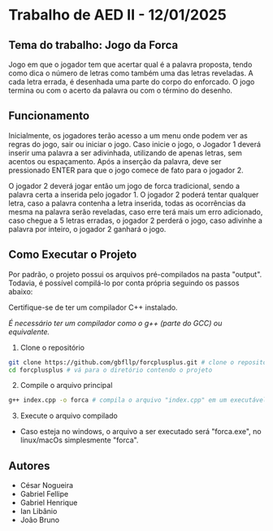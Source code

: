 # Trabalho de AED II - 12/01/2025

## Tema do trabalho: Jogo da Forca

Jogo em que o jogador tem que acertar qual é a palavra proposta, tendo como dica
o número de letras como também uma das letras reveladas. A cada letra errada, é
desenhada uma parte do corpo do enforcado. O jogo termina ou com o acerto da
palavra ou com o término do desenho.

## Funcionamento

Inicialmente, os jogadores terão acesso a um menu onde podem ver as regras do jogo, sair ou iniciar o jogo.
Caso inicie o jogo, o Jogador 1 deverá inserir uma palavra a ser adivinhada, utilizando de apenas letras, sem acentos ou espaçamento.
Após a inserção da palavra, deve ser pressionado ENTER para que o jogo comece de fato para o jogador 2.

O jogador 2 deverá jogar então um jogo de forca tradicional, sendo a palavra certa a inserida pelo jogador 1.
O jogador 2 poderá tentar qualquer letra, caso a palavra contenha a letra inserida, todas as ocorrências da mesma na palavra serão reveladas, 
caso erre terá mais um erro adicionado, caso chegue a 5 letras erradas, o jogador 2 perderá o jogo, caso adivinhe a palavra por inteiro, o jogador 2 ganhará o jogo.

## Como Executar o Projeto

Por padrão, o projeto possui os arquivos pré-compilados na pasta "output". Todavia, é possível compilá-lo por conta própria seguindo os passos abaixo:

Certifique-se de ter um compilador C++ instalado.

*É necessário ter um compilador como o g++ (parte do GCC) ou equivalente.*

1. Clone o repositório

```bash
git clone https://github.com/gbfllp/forcplusplus.git # clone o repositório usando o git
cd forcplusplus # vá para o diretório contendo o projeto
```

2. Compile o arquivo principal

```bash
g++ index.cpp -o forca # compila o arquivo "index.cpp" em um executável com o nome "forca"
```

3. Execute o arquivo compilado

* Caso esteja no windows, o arquivo a ser executado será "forca.exe", no linux/macOs simplesmente "forca".

## Autores

- César Nogueira
- Gabriel Fellipe
- Gabriel Henrique
- Ian Libânio
- João Bruno
